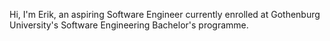 Hi, I'm Erik, an aspiring Software Engineer currently enrolled at Gothenburg University's Software Engineering Bachelor's programme.


